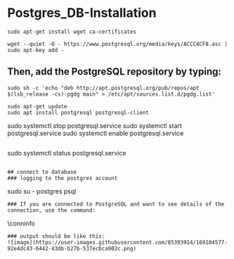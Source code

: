 # Postgres_DB-Installation
```
sudo apt-get install wget ca-certificates
```
```
wget --quiet -O - https://www.postgresql.org/media/keys/ACCC4CF8.asc | sudo apt-key add -
```
## Then, add the PostgreSQL repository by typing:
```
sudo sh -c 'echo "deb http://apt.postgresql.org/pub/repos/apt $(lsb_release -cs)-pgdg main" > /etc/apt/sources.list.d/pgdg.list'
```
```
sudo apt-get update
sudo apt install postgresql postgresql-client
```
sudo systemctl stop postgresql.service
sudo systemctl start postgresql.service
sudo systemctl enable postgresql.service
```
```
sudo systemctl status postgresql.service
```

## connect to database
### logging to the postgres account
```
sudo su - postgres
psql
```
### If you are connected to PostgreSQL and want to see details of the connection, use the command:
```
\conninfo
```
### output should be like this:
![image](https://user-images.githubusercontent.com/85393914/169104577-92e4dc43-6442-43db-b27b-537ecbca902c.png)


